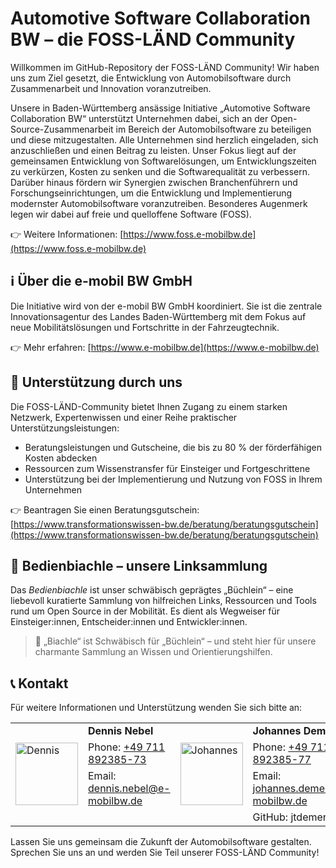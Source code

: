 # Automotive Software Collaboration BW – die FOSS-LÄND Community

Willkommen im GitHub-Repository der FOSS-LÄND Community! Wir haben uns zum Ziel gesetzt, die Entwicklung von Automobilsoftware durch Zusammenarbeit und Innovation voranzutreiben.

Unsere in Baden-Württemberg ansässige Initiative „Automotive Software Collaboration BW“ unterstützt Unternehmen dabei, sich an der Open-Source-Zusammenarbeit im Bereich der Automobilsoftware zu beteiligen und diese mitzugestalten. Alle Unternehmen sind herzlich eingeladen, sich anzuschließen und einen Beitrag zu leisten. Unser Fokus liegt auf der gemeinsamen Entwicklung von Softwarelösungen, um Entwicklungszeiten zu verkürzen, Kosten zu senken und die Softwarequalität zu verbessern. Darüber hinaus fördern wir Synergien zwischen Branchenführern und Forschungseinrichtungen, um die Entwicklung und Implementierung modernster Automobilsoftware voranzutreiben. Besonderes Augenmerk legen wir dabei auf freie und quelloffene Software (FOSS).

👉 Weitere Informationen: [https://www.foss.e-mobilbw.de](https://www.foss.e-mobilbw.de)

## ℹ️ Über die e-mobil BW GmbH
Die Initiative wird von der e-mobil BW GmbH koordiniert. Sie ist die zentrale Innovationsagentur des Landes Baden-Württemberg mit dem Fokus auf neue Mobilitätslösungen und Fortschritte in der Fahrzeugtechnik.

👉 Mehr erfahren: [https://www.e-mobilbw.de](https://www.e-mobilbw.de)


## 🤝 Unterstützung durch uns
Die FOSS-LÄND-Community bietet Ihnen Zugang zu einem starken Netzwerk, Expertenwissen und einer Reihe praktischer Unterstützungsleistungen:
- Beratungsleistungen und Gutscheine, die bis zu 80 % der förderfähigen Kosten abdecken
- Ressourcen zum Wissenstransfer für Einsteiger und Fortgeschrittene
- Unterstützung bei der Implementierung und Nutzung von FOSS in Ihrem Unternehmen

👉 Beantragen Sie einen Beratungsgutschein: [https://www.transformationswissen-bw.de/beratung/beratungsgutschein](https://www.transformationswissen-bw.de/beratung/beratungsgutschein)


## 📘 Bedienbiachle – unsere Linksammlung

Das *Bedienbiachle* ist unser schwäbisch geprägtes „Büchlein“ – eine liebevoll kuratierte Sammlung von hilfreichen Links, Ressourcen und Tools rund um Open Source in der Mobilität. Es dient als Wegweiser für Einsteiger:innen, Entscheider:innen und Entwickler:innen.

> 🥨 „Biachle“ ist Schwäbisch für „Büchlein“ – und steht hier für unsere charmante Sammlung an Wissen und Orientierungshilfen.


## 📞 Kontakt

Für weitere Informationen und Unterstützung wenden Sie sich bitte an:

<table style="border-collapse: collapse; width: 100%;">
  <tr>
    <td style="border: none; background-color: transparent;" rowspan="4">
      <img src="https://github.com/user-attachments/assets/218b3c08-3f8b-4781-a063-3c5f7ce51200" alt="Dennis" style="width:100px; height:auto;">
    </td>
    <td style="border: none; background-color: transparent;"><strong>Dennis Nebel</strong></td>
    <td style="border: none; background-color: transparent;" rowspan="4">
      <img src="https://github.com/user-attachments/assets/8eb42f61-88b2-4dce-8611-facc3aee7639" alt="Johannes" style="width:100px; height:auto;">
    </td>
    <td style="border: none; background-color: transparent;"><strong>Johannes Demer</strong></td>
  </tr>
  <tr>
    <td style="border: none; background-color: transparent;">Phone: <a href="tel:+4971189238573">+49 711 892385-73</a></td>
    <td style="border: none; background-color: transparent;">Phone: <a href="tel:+4971189238577">+49 711 892385-77</a></td>
  </tr>
  <tr>
    <td style="border: none; background-color: transparent;">Email: <a href="mailto:dennis.nebel@e-mobilbw.de">dennis.nebel@e-mobilbw.de</a></td>
    <td style="border: none; background-color: transparent;">Email: <a href="mailto:johannes.demer@e-mobilbw.de">johannes.demer@e-mobilbw.de</a></td>
  </tr>
  <tr>
    <td style="border: none; background-color: transparent;"></td>
    <td style="border: none; background-color: transparent;">GitHub: jtdemer</td>
  </tr>
</table>


Lassen Sie uns gemeinsam die Zukunft der Automobilsoftware gestalten. Sprechen Sie uns an und werden Sie Teil unserer FOSS-LÄND Community!
